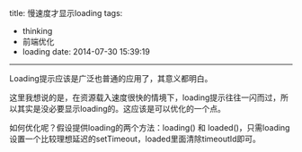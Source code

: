 title: 慢速度才显示loading
tags:
  - thinking
  - 前端优化
  - loading
date: 2014-07-30 15:39:19
---

Loading提示应该是广泛也普通的应用了，其意义都明白。

这里我想说的是，在资源载入速度很快的情境下，loading提示往往一闪而过，所以其实是没必要显示loading的。这应该是可以优化的一个点。

如何优化呢？假设提供loading的两个方法：loading() 和 loaded()，只需loading设置一个比较理想延迟的setTimeout，loaded里面清除timeoutId即可。